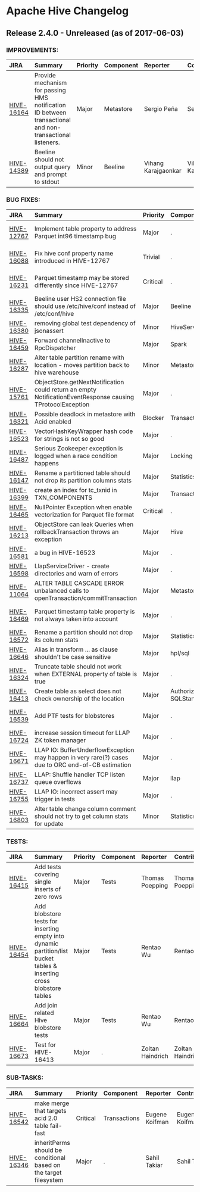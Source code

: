 
<!---
# Licensed to the Apache Software Foundation (ASF) under one
# or more contributor license agreements.  See the NOTICE file
# distributed with this work for additional information
# regarding copyright ownership.  The ASF licenses this file
# to you under the Apache License, Version 2.0 (the
# "License"); you may not use this file except in compliance
# with the License.  You may obtain a copy of the License at
#
#     http://www.apache.org/licenses/LICENSE-2.0
#
# Unless required by applicable law or agreed to in writing, software
# distributed under the License is distributed on an "AS IS" BASIS,
# WITHOUT WARRANTIES OR CONDITIONS OF ANY KIND, either express or implied.
# See the License for the specific language governing permissions and
# limitations under the License.
-->
# Apache Hive Changelog

## Release 2.4.0 - Unreleased (as of 2017-06-03)



### IMPROVEMENTS:

| JIRA | Summary | Priority | Component | Reporter | Contributor |
|:---- |:---- | :--- |:---- |:---- |:---- |
| [HIVE-16164](https://issues.apache.org/jira/browse/HIVE-16164) | Provide mechanism for passing HMS notification ID between transactional and non-transactional listeners. |  Major | Metastore | Sergio Peña | Sergio Peña |
| [HIVE-14389](https://issues.apache.org/jira/browse/HIVE-14389) | Beeline should not output query and prompt to stdout |  Minor | Beeline | Vihang Karajgaonkar | Vihang Karajgaonkar |


### BUG FIXES:

| JIRA | Summary | Priority | Component | Reporter | Contributor |
|:---- |:---- | :--- |:---- |:---- |:---- |
| [HIVE-12767](https://issues.apache.org/jira/browse/HIVE-12767) | Implement table property to address Parquet int96 timestamp bug |  Major | . | Sergio Peña | Barna Zsombor Klara |
| [HIVE-16088](https://issues.apache.org/jira/browse/HIVE-16088) | Fix hive conf property name introduced in HIVE-12767 |  Trivial | . | Barna Zsombor Klara | Barna Zsombor Klara |
| [HIVE-16231](https://issues.apache.org/jira/browse/HIVE-16231) | Parquet timestamp may be stored differently since HIVE-12767 |  Critical | . | Barna Zsombor Klara | Barna Zsombor Klara |
| [HIVE-16335](https://issues.apache.org/jira/browse/HIVE-16335) | Beeline user HS2 connection file should use /etc/hive/conf instead of /etc/conf/hive |  Major | Beeline | Tim Harsch | Vihang Karajgaonkar |
| [HIVE-16380](https://issues.apache.org/jira/browse/HIVE-16380) | removing global test dependency of jsonassert |  Minor | HiveServer2 | anishek | anishek |
| [HIVE-16459](https://issues.apache.org/jira/browse/HIVE-16459) | Forward channelInactive to RpcDispatcher |  Major | Spark | Rui Li | Rui Li |
| [HIVE-16287](https://issues.apache.org/jira/browse/HIVE-16287) | Alter table partition rename with location - moves partition back to hive warehouse |  Minor | Metastore | Ying Chen | Vihang Karajgaonkar |
| [HIVE-15761](https://issues.apache.org/jira/browse/HIVE-15761) | ObjectStore.getNextNotification could return an empty NotificationEventResponse causing TProtocolException |  Major | . | Hao Hao | Sergio Peña |
| [HIVE-16321](https://issues.apache.org/jira/browse/HIVE-16321) | Possible deadlock in metastore with Acid enabled |  Blocker | Transactions | Eugene Koifman | Eugene Koifman |
| [HIVE-16523](https://issues.apache.org/jira/browse/HIVE-16523) | VectorHashKeyWrapper hash code for strings is not so good |  Major | . | Sergey Shelukhin | Sergey Shelukhin |
| [HIVE-16487](https://issues.apache.org/jira/browse/HIVE-16487) | Serious Zookeeper exception is logged when a race condition happens |  Major | Locking | Peter Vary | Peter Vary |
| [HIVE-16147](https://issues.apache.org/jira/browse/HIVE-16147) | Rename a partitioned table should not drop its partition columns stats |  Major | Statistics | Chaoyu Tang | Chaoyu Tang |
| [HIVE-16399](https://issues.apache.org/jira/browse/HIVE-16399) | create an index for tc\_txnid in TXN\_COMPONENTS |  Major | Transactions | Eugene Koifman | Wei Zheng |
| [HIVE-16465](https://issues.apache.org/jira/browse/HIVE-16465) | NullPointer Exception when enable vectorization for Parquet file format |  Critical | . | Colin Ma | Colin Ma |
| [HIVE-16213](https://issues.apache.org/jira/browse/HIVE-16213) | ObjectStore can leak Queries when rollbackTransaction throws an exception |  Major | Hive | Alexander Kolbasov | Vihang Karajgaonkar |
| [HIVE-16581](https://issues.apache.org/jira/browse/HIVE-16581) |  a bug in HIVE-16523 |  Major | . | Sergey Shelukhin | Sergey Shelukhin |
| [HIVE-16598](https://issues.apache.org/jira/browse/HIVE-16598) | LlapServiceDriver - create directories and warn of errors |  Major | . | Kavan Suresh | Sergey Shelukhin |
| [HIVE-11064](https://issues.apache.org/jira/browse/HIVE-11064) | ALTER TABLE CASCADE ERROR unbalanced calls to openTransaction/commitTransaction |  Major | Metastore | fatkun | Chaoyu Tang |
| [HIVE-16469](https://issues.apache.org/jira/browse/HIVE-16469) | Parquet timestamp table property is not always taken into account |  Major | . | Barna Zsombor Klara | Barna Zsombor Klara |
| [HIVE-16572](https://issues.apache.org/jira/browse/HIVE-16572) | Rename a partition should not drop its column stats |  Major | Statistics | Chaoyu Tang | Chaoyu Tang |
| [HIVE-16646](https://issues.apache.org/jira/browse/HIVE-16646) | Alias in transform ... as clause shouldn't be case sensitive |  Major | hpl/sql | Yibing Shi | Yibing Shi |
| [HIVE-16324](https://issues.apache.org/jira/browse/HIVE-16324) | Truncate table should not work when EXTERNAL property of table is true |  Major | . | Vihang Karajgaonkar | Vihang Karajgaonkar |
| [HIVE-16413](https://issues.apache.org/jira/browse/HIVE-16413) | Create table as select does not check ownership of the location |  Major | Authorization, SQLStandardAuthorization | Niklaus Xiao | Niklaus Xiao |
| [HIVE-16539](https://issues.apache.org/jira/browse/HIVE-16539) | Add PTF tests for blobstores |  Major | . | Juan Rodríguez Hortalá | Juan Rodríguez Hortalá |
| [HIVE-16724](https://issues.apache.org/jira/browse/HIVE-16724) | increase session timeout for LLAP ZK token manager |  Major | . | Sergey Shelukhin | Sergey Shelukhin |
| [HIVE-16671](https://issues.apache.org/jira/browse/HIVE-16671) | LLAP IO: BufferUnderflowException may happen in very rare(?) cases due to ORC end-of-CB estimation |  Major | . | Ravi Mutyala | Sergey Shelukhin |
| [HIVE-16737](https://issues.apache.org/jira/browse/HIVE-16737) | LLAP: Shuffle handler TCP listen queue overflows |  Major | llap | Gopal V | Prasanth Jayachandran |
| [HIVE-16755](https://issues.apache.org/jira/browse/HIVE-16755) | LLAP IO: incorrect assert may trigger in tests |  Major | . | Sergey Shelukhin | Sergey Shelukhin |
| [HIVE-16803](https://issues.apache.org/jira/browse/HIVE-16803) | Alter table change column comment should not try to get column stats for update |  Minor | Statistics | Chaoyu Tang | Chaoyu Tang |


### TESTS:

| JIRA | Summary | Priority | Component | Reporter | Contributor |
|:---- |:---- | :--- |:---- |:---- |:---- |
| [HIVE-16415](https://issues.apache.org/jira/browse/HIVE-16415) | Add tests covering single inserts of zero rows |  Major | Tests | Thomas Poepping | Thomas Poepping |
| [HIVE-16454](https://issues.apache.org/jira/browse/HIVE-16454) | Add blobstore tests for inserting empty into dynamic partition/list bucket tables & inserting cross blobstore tables |  Major | Tests | Rentao Wu | Rentao Wu |
| [HIVE-16664](https://issues.apache.org/jira/browse/HIVE-16664) | Add join related Hive blobstore tests |  Major | Tests | Rentao Wu | Rentao Wu |
| [HIVE-16673](https://issues.apache.org/jira/browse/HIVE-16673) | Test for HIVE-16413 |  Major | . | Zoltan Haindrich | Zoltan Haindrich |


### SUB-TASKS:

| JIRA | Summary | Priority | Component | Reporter | Contributor |
|:---- |:---- | :--- |:---- |:---- |:---- |
| [HIVE-16542](https://issues.apache.org/jira/browse/HIVE-16542) | make merge that targets acid 2.0 table fail-fast |  Critical | Transactions | Eugene Koifman | Eugene Koifman |
| [HIVE-16346](https://issues.apache.org/jira/browse/HIVE-16346) | inheritPerms should be conditional based on the target filesystem |  Major | . | Sahil Takiar | Sahil Takiar |


